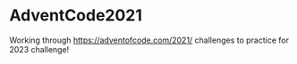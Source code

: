 # AdventCode2021
Working through https://adventofcode.com/2021/ challenges to practice for 2023 challenge!
